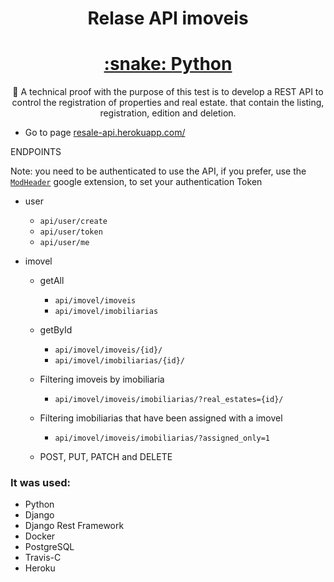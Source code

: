 <h1 align="center">Relase API imoveis</h1>

<h1 align="center">
    <a href="https://pt-br.reactjs.org/">:snake: Python</a>
</h1>
<p align="center">🚀 A technical proof with the purpose of this test is to develop a REST API to control the registration of properties and
real estate. that contain the listing, registration, edition and deletion.</p>



- Go to page [resale-api.herokuapp.com/](https://resale-api.herokuapp.com/api/user/create)

ENDPOINTS

Note: you need to be authenticated to use the API, if you prefer, use the [`ModHeader`](https://chrome.google.com/webstore/detail/modheader/idgpnmonknjnojddfkpgkljpfnnfcklj) google extension, to set your authentication Token

 - user
      - `api/user/create`
      - `api/user/token`
      - `api/user/me`
  
  
- imovel 
  - getAll 
    - `api/imovel/imoveis` 
    - `api/imovel/imobiliarias`
    
  - getById
    - `api/imovel/imoveis/{id}/`
    - `api/imovel/imobiliarias/{id}/`
  
  - Filtering imoveis by imobiliaria
    - `api/imovel/imoveis/imobiliarias/?real_estates={id}/`
  
  - Filtering imobiliarias that have been assigned with a imovel
    - `api/imovel/imoveis/imobiliarias/?assigned_only=1`
  
  - POST, PUT, PATCH and DELETE

### It was used:
 - Python
 - Django
 - Django Rest Framework
 - Docker
 - PostgreSQL
 - Travis-C
 - Heroku
